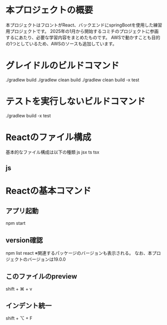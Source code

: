 # 本プロジェクトの概要
本プロジェクトはフロントがReact、バックエンドにspringBootを使用した練習用プロジェクトです。
2025年の1月から開始するコミチのプロジェクトに参画するにあたり、必要な学習内容をまとめたものです。
AWSで動かすことも目的の1つとしているため、AWSのソースも追加しています。


# グレイドルのビルドコマンド
./gradlew build
./gradlew clean build
./gradlew clean build -x test


# テストを実行しないビルドコマンド
./gradlew build -x test





# Reactのファイル構成
基本的なファイル構成は以下の種類
js jsx ts tsx

## js




# Reactの基本コマンド

## アプリ起動
npm start

## version確認
npm list react
※関連するパッケージのバージョンも表示される。
 なお、本プロジェクトのバージョンは19.0.0


## このファイルのpreview
shift + ⌘ + v


## インデント統一
shift + ⌥ + F


